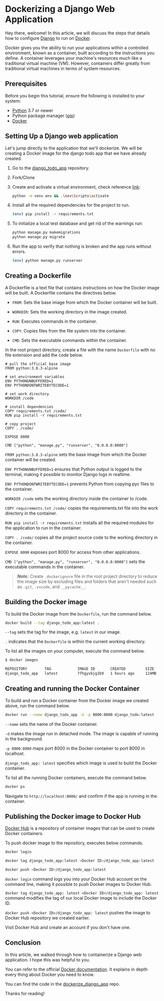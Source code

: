 # Dockerizing a Django Web Application

Hey there, welcome! In this article, we will discuss the steps that details how to configure [Django](https://www.djangoproject.com/) to run on [Docker](https://www.docker.com/).

Docker gives you the ability to run your applications within a controlled environment, known as a container, built according to the instructions you define. A container leverages your machine's resources much like a traditional virtual machine (VM). However, containers differ greatly from traditional virtual machines in terms of system resources.

## Prerequisites

Before you begin this tutorial, ensure the following is installed to your system:

- [Python](https://www.python.org/) 3.7 or newer
- Python package manager ([pip](https://pypi.org/project/pip/))
- [Docker](https://www.docker.com/)

## Setting Up a Django web application

Let's jump directly to the application that we'll dockerize. We will be creating a Docker image for the django todo app that we have already created.

1. Go to the [django_todo_app](https://github.com/imnileshd/django_todo_app) repository.

2. Fork/Clone

3. Create and activate a virtual environment, check reference [link](https://packaging.python.org/guides/installing-using-pip-and-virtual-environments/):

    ```sh
    python -m venv env && .\env\Scripts\activate   
    ```

4. Install all the required dependencies for the project to run.

    ```sh
    (env) pip install -r requirements.txt
    ```

5. To initialize a local test database and get rid of the warnings run:

    ```sh
    python manage.py makemigrations
    python manage.py migrate
    ```

6. Run the app to verify that nothing is broken and the app runs without errors.

    ```sh
    (env) python manage.py runserver
    ```

## Creating a Dockerfile

A Dockerfile is a text file that contains instructions on how the Docker image will be built. A Dockerfile contains the directives below.

- `FROM`: Sets the base image from which the Docker container will be built.

- `WORKDIR`: Sets the working directory in the image created.

- `RUN`: Executes commands in the container.

- `COPY`: Copies files from the file system into the container.

- `CMD`: Sets the executable commands within the container.

In the root project directory, create a file with the name `Dockerfile` with no file extension and add the code below.

```docker
# pull the official base image
FROM python:3.8.3-alpine

# set environment variables
ENV PYTHONUNBUFFERED=1
ENV PYTHONDONTWRITEBYTECODE=1

# set work directory
WORKDIR /code

# install dependencies
COPY requirements.txt /code/
RUN pip install -r requirements.txt

# copy project
COPY . /code/

EXPOSE 8000

CMD ["python", "manage.py", "runserver", "0.0.0.0:8000"]
```

`FROM python:3.8.3-alpine` sets the base image from which the Docker container will be created.

`ENV PYTHONUNBUFFERED=1` ensures that Python output is logged to the terminal, making it possible to monitor Django logs in realtime.

`ENV PYTHONDONTWRITEBYTECODE=1` prevents Python from copying pyc files to the container.

`WORKDIR /code` sets the working directory inside the container to /code.

`COPY requirements.txt /code/` copies the requirements.txt file into the work directory in the container.

`RUN pip install -r requirements.txt` installs all the required modules for the application to run in the container.

`COPY . /code/` copies all the project source code to the working directory in the container.

`EXPOSE 8000` exposes port 8000 for access from other applications.

`CMD ["python", "manage.py", "runserver", "0.0.0.0:8000"]` sets the executable commands in the container.

> **_Note:_** Create `.dockerignore` file in the root project directory to reduce the image size by excluding files and folders that aren't needed such as `.git`, `.vscode`, and `__pycache__`.

## Building the Docker image

To build the Docker image from the `Dockerfile`, run the command below.

```sh
docker build --tag django_todo_app:latest .
```

`--tag` sets the tag for the image, e.g. `latest` in our image.

`.` indicates that the `Dockerfile` is within the current working directory.

To list all the images on your computer, execute the command below.

```sh
$ docker images

REPOSITORY        TAG            IMAGE ID       CREATED         SIZE
django_todo_app   latest         7fhgyvbjg1b9   1 hours ago     124MB
```

## Creating and running the Docker Container

To build and run a Docker container from the Docker image we created above, run the command below.

```sh
docker run --name django_todo_app -d -p 8000:8000 django_todo:latest
```

`--name` sets the name of the Docker container.

`-d` makes the image run in detached mode. The image is capable of running in the background.

`-p 8000:8000` maps port 8000 in the Docker container to port 8000 in localhost.

`django_todo_app: latest` specifies which image is used to build the Docker container.

To list all the running Docker containers, execute the command below.

```sh
docker ps
```

Navigate to `http://localhost:8000/` and confirm if the app is running in the container.

## Publishing the Docker image to Docker Hub

[Docker Hub](https://hub.docker.com/) is a repository of container images that can be used to create Docker containers.

To push docker image to the repository, executes below commands.

```sh
docker login

docker tag django_todo_app:latest <Docker ID>/django_todo_app:latest

docker push <Docker ID>/django_todo_app:latest
```

`docker login` command logs you into your Docker Hub account on the command line, making it possible to push Docker images to Docker Hub.

`docker tag django_todo_app: latest <Docker ID>/django_todo_app: latest` command modifies the tag of our local Docker image to include the Docker ID.

`docker push <Docker ID>/django_todo_app: latest` pushes the image to Docker Hub repository we created earlier.

Visit Docker Hub and create an account if you don't have one.

## Conclusion

In this article, we walked through how to containerize a Django web application. I hope this was helpful to you.

You can refer to the official [Docker documentation](https://docs.docker.com/get-started/#docker-concepts). It explains in depth every thing about Docker you need to know.

You can find the code in the [dockerize_django_app](https://github.com/imnileshd/dockerize_django_app) repo.

Thanks for reading!
